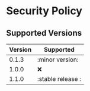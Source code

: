 # Security Policy

## Supported Versions


| Version | Supported          |
| ------- | ------------------ |
| 0.1.3   | :minor version:    |
| 1.0.0   | :x:                |
| 1.1.0   | :stable release  : |
